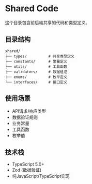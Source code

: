 # Shared Code

这个目录包含前后端共享的代码和类型定义。

## 目录结构

```
shared/
├── types/          # 共享类型定义
├── constants/      # 常量定义
├── utils/          # 工具函数
├── validators/     # 数据验证
├── enums/          # 枚举定义
└── interfaces/     # 接口定义
```

## 使用场景

- API请求/响应类型
- 数据验证规则
- 业务常量
- 工具函数
- 枚举值

## 技术栈

- TypeScript 5.0+
- Zod (数据验证)
- 纯JavaScript/TypeScript实现